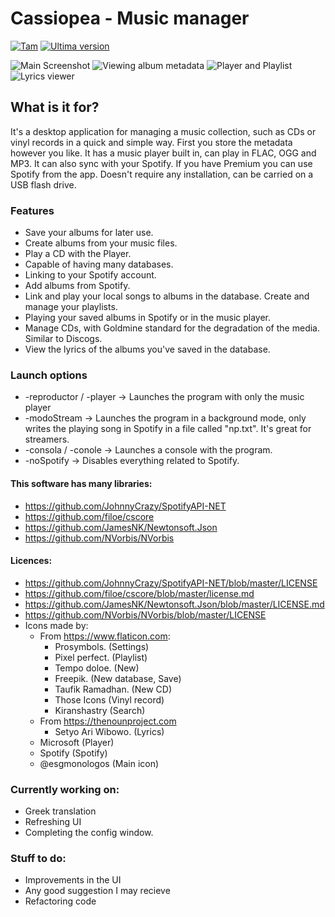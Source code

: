 # Cassiopea - Music manager
[![Tam](https://img.shields.io/github/languages/code-size/orestescm76/aplicacion-gestormusica?label=Size)](https://github.com/orestescm76/aplicacion-gestormusica)
[![Ultima version](https://img.shields.io/github/v/release/orestescm76/aplicacion-gestormusica?color=red)](https://github.com/orestescm76/aplicacion-gestormusica)

![Main Screenshot](https://i.imgur.com/jeawWRv.png)
![Viewing album metadata](https://i.imgur.com/C9Pph8W.png)
![Player and Playlist](https://i.imgur.com/ncb31Bq.png)
![Lyrics viewer](https://i.imgur.com/URNazzL.png)

## What is it for?
It's a desktop application for managing a music collection, such as CDs or vinyl records in a quick and simple way. First you store the metadata however you like.
It has a music player built in, can play in FLAC, OGG and MP3. It can also sync with your Spotify. If you have Premium you can use Spotify from the app.
Doesn't require any installation, can be carried on a USB flash drive.

### Features
* Save your albums for later use.
* Create albums from your music files.
* Play a CD with the Player.
* Capable of having many databases.
* Linking to your Spotify account.
* Add albums from Spotify.
* Link and play your local songs to albums in the database. Create and manage your playlists.
* Playing your saved albums in Spotify or in the music player.
* Manage CDs, with Goldmine standard for the degradation of the media. Similar to Discogs.
* View the lyrics of the albums you've saved in the database.

### Launch options
* -reproductor / -player -> Launches the program with only the music player
* -modoStream -> Launches the program in a background mode, only writes the playing song in Spotify in a file called "np.txt". It's great for streamers.
* -consola / -conole -> Launches a console with the program.
* -noSpotify -> Disables everything related to Spotify.

#### This software has many libraries:
* https://github.com/JohnnyCrazy/SpotifyAPI-NET
* https://github.com/filoe/cscore
* https://github.com/JamesNK/Newtonsoft.Json
* https://github.com/NVorbis/NVorbis
#### Licences:
* https://github.com/JohnnyCrazy/SpotifyAPI-NET/blob/master/LICENSE
* https://github.com/filoe/cscore/blob/master/license.md
* https://github.com/JamesNK/Newtonsoft.Json/blob/master/LICENSE.md
* https://github.com/NVorbis/NVorbis/blob/master/LICENSE
* Icons made by:
	* From https://www.flaticon.com:
		* Prosymbols. (Settings)
		* Pixel perfect. (Playlist)
		* Tempo doloe. (New)
		* Freepik. (New database, Save)
		* Taufik Ramadhan. (New CD)
		* Those Icons (Vinyl record)
		* Kiranshastry (Search)
	* From https://thenounproject.com
		* Setyo Ari Wibowo. (Lyrics)
	* Microsoft (Player)
	* Spotify (Spotify)
	* @esgmonologos (Main icon)

### Currently working on:
* Greek translation
* Refreshing UI
* Completing the config window.

### Stuff to do:
* Improvements in the UI
* Any good suggestion I may recieve
* Refactoring code
